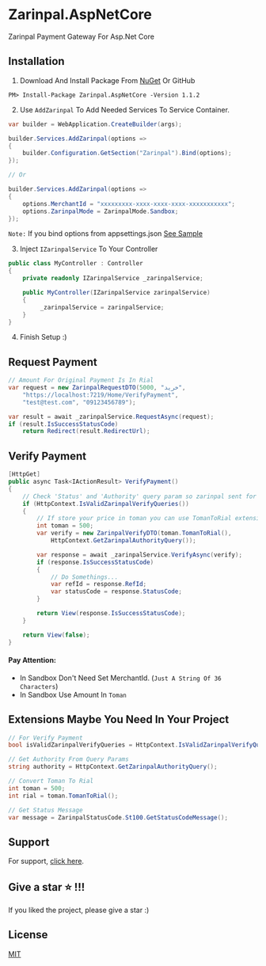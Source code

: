 # Zarinpal.AspNetCore
Zarinpal Payment Gateway For Asp.Net Core
## Installation
1. Download And Install Package From [NuGet](https://www.nuget.org/packages/Zarinpal.AspNetCore) Or GitHub

```
PM> Install-Package Zarinpal.AspNetCore -Version 1.1.2
```

2. Use `AddZarinpal` To Add Needed Services To Service Container.
```c#
var builder = WebApplication.CreateBuilder(args);

builder.Services.AddZarinpal(options =>
{
    builder.Configuration.GetSection("Zarinpal").Bind(options);
});

// Or 

builder.Services.AddZarinpal(options =>
{
    options.MerchantId = "xxxxxxxxx-xxxx-xxxx-xxxx-xxxxxxxxxxx";
    options.ZarinpalMode = ZarinpalMode.Sandbox;
});
```
`Note:` If you bind options from appsettings.json [See Sample](https://github.com/MehdiMst00/Zarinpal.AspNetCore/blob/master/samples/Zarinpal.AspNetCore.Sample/appsettings.json)

3. Inject `IZarinpalService` To Your Controller

```c#
public class MyController : Controller
{
    private readonly IZarinpalService _zarinpalService;

    public MyController(IZarinpalService zarinpalService)
    {
         _zarinpalService = zarinpalService;
    }
}
```

4. Finish Setup :)

## Request Payment
```c#
// Amount For Original Payment Is In Rial 
var request = new ZarinpalRequestDTO(5000, "خرید",
    "https://localhost:7219/Home/VerifyPayment",
    "test@test.com", "09123456789");

var result = await _zarinpalService.RequestAsync(request);
if (result.IsSuccessStatusCode)
    return Redirect(result.RedirectUrl);
```

## Verify Payment
```c#
[HttpGet]
public async Task<IActionResult> VerifyPayment()
{
    // Check 'Status' and 'Authority' query param so zarinpal sent for us
    if (HttpContext.IsValidZarinpalVerifyQueries())
    {
        // If store your price in toman you can use TomanToRial extension
        int toman = 500;
        var verify = new ZarinpalVerifyDTO(toman.TomanToRial(),
            HttpContext.GetZarinpalAuthorityQuery());

        var response = await _zarinpalService.VerifyAsync(verify);
        if (response.IsSuccessStatusCode)
        {
            // Do Somethings...
            var refId = response.RefId;
            var statusCode = response.StatusCode;
        }

        return View(response.IsSuccessStatusCode);
    }

    return View(false);
}
```

#### Pay Attention: 
- In Sandbox Don't Need Set MerchantId. (`Just A String Of 36 Characters`)
- In Sandbox Use Amount In `Toman`

## Extensions Maybe You Need In Your Project
```c#
// For Verify Payment
bool isValidZarinpalVerifyQueries = HttpContext.IsValidZarinpalVerifyQueries();

// Get Authority From Query Params
string authority = HttpContext.GetZarinpalAuthorityQuery();

// Convert Toman To Rial
int toman = 500;
int rial = toman.TomanToRial();

// Get Status Message
var message = ZarinpalStatusCode.St100.GetStatusCodeMessage();
```
## Support
For support, [click here](https://github.com/MehdiMst00#-you-can-reach-me-on).

## Give a star ⭐️ !!!
If you liked the project, please give a star :)

## License
[MIT](https://choosealicense.com/licenses/mit/)
